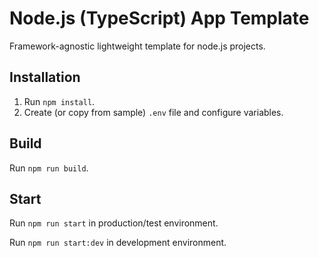 # Node.js (TypeScript) App Template
Framework-agnostic lightweight template for node.js projects.

## Installation
1. Run `npm install`.
2. Create (or copy from sample) `.env` file and configure variables.

## Build
Run `npm run build`.

## Start
Run `npm run start` in production/test environment. 

Run `npm run start:dev` in development environment.
